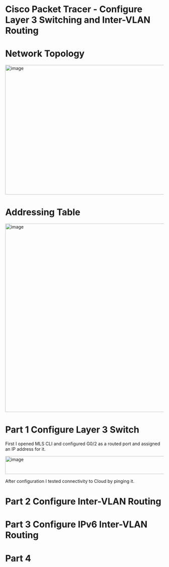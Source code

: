 # Cisco Packet Tracer -  Configure Layer 3 Switching and Inter-VLAN Routing

# Network Topology
<img width="693" height="412" alt="image" src="https://github.com/user-attachments/assets/966f2af3-d677-455c-93d7-06cdb49b2f7b" />

# Addressing Table 

<img width="760" height="599" alt="image" src="https://github.com/user-attachments/assets/d71af68b-4a6f-41e7-93e7-0a6c054d0f6d" />

# Part 1 Configure Layer 3 Switch 

First I opened MLS CLI and configured G0/2 as a routed port and assigned an IP address for it.

<img width="637" height="57" alt="image" src="https://github.com/user-attachments/assets/0a2ef172-c7ac-427c-9f6b-e94242e7796e" />

After configuration I tested connectivity to Cloud by pinging it. 


# Part 2 Configure Inter-VLAN Routing


# Part 3 Configure IPv6 Inter-VLAN Routing


# Part 4 

